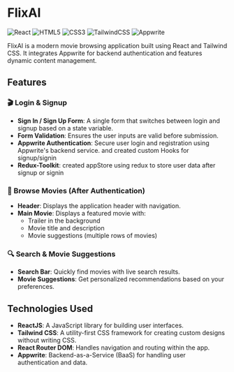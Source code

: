 # FlixAI

![React](https://img.shields.io/badge/React-61DAFB?logo=react&logoColor=black) ![HTML5](https://img.shields.io/badge/HTML5-E34F26?logo=html5&logoColor=white) ![CSS3](https://img.shields.io/badge/CSS3-1572B6?logo=css3&logoColor=white) ![TailwindCSS](https://img.shields.io/badge/TailwindCSS-06B6D4?logo=tailwindcss&logoColor=white) ![Appwrite](https://img.shields.io/badge/Appwrite-1C1C1C?logo=appwrite&logoColor=white)

FlixAI is a modern movie browsing application built using React and Tailwind CSS. It integrates Appwrite for backend authentication and features dynamic content management. 

## Features

### 🎬 Login & Signup

- **Sign In / Sign Up Form**: A single form that switches between login and signup based on a state variable.
- **Form Validation**: Ensures the user inputs are valid before submission.
- **Appwrite Authentication**: Secure user login and registration using Appwrite's backend service. and created custom Hooks for signup/signin
- **Redux-Toolkit**: created appStore using redux to store user data after signup or signin
  
### 🍿 Browse Movies (After Authentication)

- **Header**: Displays the application header with navigation.
- **Main Movie**: Displays a featured movie with:
  - Trailer in the background
  - Movie title and description
  - Movie suggestions (multiple rows of movies)
  
### 🔍 Search & Movie Suggestions

- **Search Bar**: Quickly find movies with live search results.
- **Movie Suggestions**: Get personalized recommendations based on your preferences.

## Technologies Used

- **ReactJS**: A JavaScript library for building user interfaces.
- **Tailwind CSS**: A utility-first CSS framework for creating custom designs without writing CSS.
- **React Router DOM**: Handles navigation and routing within the app.
- **Appwrite**: Backend-as-a-Service (BaaS) for handling user authentication and data.



